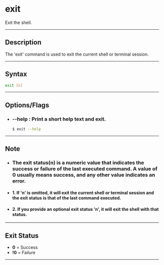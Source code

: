 # exit
Exit the shell.

---

## Description
The 'exit' command is used to exit the current shell or terminal session.

---

## Syntax
```bash
exit [n]
```

---

## Options/Flags
- ###  --help : Print a short help text and exit.
    ```bash
    $ exit --help
    ```

---

## Note
- ### The exit status(n) is a numeric value that indicates the success or failure of the last executed command. A value of 0 usually means success, and any other value indicates an error.
- #### 1. If 'n' is omitted, it will exit the current shell or terminal session and the exit status is that of the last command executed. 
- #### 2. If you provide an optional exit status 'n', it will exit the shell with that status.

---

## Exit Status
- **0** = Success
- **!0** = Failure

---
